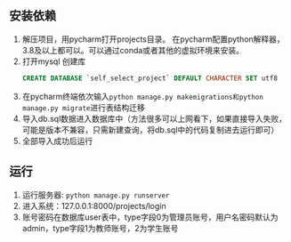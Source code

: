 ## 安装依赖

1. 解压项目，用pycharm打开projects目录。 在pycharm配置python解释器，3.8及以上都可以。可以通过conda或者其他的虚拟环境来安装。
2. 打开mysql 创建库
    ```sql
    CREATE DATABASE `self_select_project` DEFAULT CHARACTER SET utf8
    ```
3. 在pycharm终端依次输入`python manage.py makemigrations和python manage.py migrate`进行表结构迁移
4. 导入db.sql数据进入数据库中（方法很多可以上网看下，如果直接导入失败，可能是版本不兼容，只需新建查询，将db.sql中的代码复制进去运行即可）
5. 全部导入成功后运行

## 运行

1. 运行服务器: `python manage.py runserver`
2. 进入系统：127.0.0.1:8000/projects/login
3. 账号密码在数据库user表中，type字段0为管理员账号，用户名密码默认为admin，type字段1为教师账号，2为学生账号
